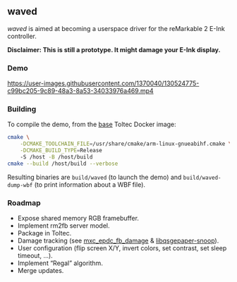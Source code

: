 ## waved

_waved_ is aimed at becoming a userspace driver for the reMarkable 2 E-Ink controller.

**Disclaimer: This is still a prototype. It might damage your E-Ink display.**

### Demo

https://user-images.githubusercontent.com/1370040/130524775-c99bc205-9c89-48a3-8a53-34033976a469.mp4

### Building

To compile the demo, from the [base](https://github.com/toltec-dev/toolchain/pkgs/container/base) Toltec Docker image:

```sh
cmake \
    -DCMAKE_TOOLCHAIN_FILE=/usr/share/cmake/arm-linux-gnueabihf.cmake \
    -DCMAKE_BUILD_TYPE=Release
    -S /host -B /host/build
cmake --build /host/build --verbose
```

Resulting binaries are `build/waved` (to launch the demo) and `build/waved-dump-wbf` (to print information about a WBF file).

### Roadmap

* Expose shared memory RGB framebuffer.
* Implement rm2fb server model.
* Package in Toltec.
* Damage tracking (see [mxc\_epdc\_fb\_damage](https://github.com/pl-semiotics/mxc_epdc_fb_damage) & [libqsgepaper-snoop](https://github.com/pl-semiotics/libqsgepaper-snoop)).
* User configuration (flip screen X/Y, invert colors, set contrast, set sleep timeout, …).
* Implement “Regal” algorithm.
* Merge updates.
